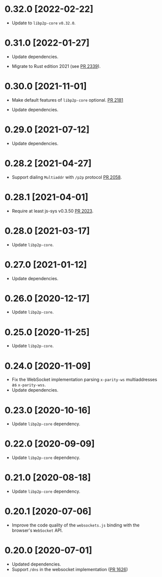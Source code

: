 # 0.32.0 [2022-02-22]

- Update to `libp2p-core` `v0.32.0`.

# 0.31.0 [2022-01-27]

- Update dependencies.

- Migrate to Rust edition 2021 (see [PR 2339]).

[PR 2339]: https://github.com/libp2p/rust-libp2p/pull/2339

# 0.30.0 [2021-11-01]

- Make default features of `libp2p-core` optional.
  [PR 2181](https://github.com/libp2p/rust-libp2p/pull/2181)

- Update dependencies.

# 0.29.0 [2021-07-12]

- Update dependencies.

# 0.28.2 [2021-04-27]

- Support dialing `Multiaddr` with `/p2p` protocol [PR
  2058](https://github.com/libp2p/rust-libp2p/pull/2058).

# 0.28.1 [2021-04-01]

- Require at least js-sys v0.3.50 [PR
  2023](https://github.com/libp2p/rust-libp2p/pull/2023).

# 0.28.0 [2021-03-17]

- Update `libp2p-core`.

# 0.27.0 [2021-01-12]

- Update dependencies.

# 0.26.0 [2020-12-17]

- Update `libp2p-core`.

# 0.25.0 [2020-11-25]

- Update `libp2p-core`.

# 0.24.0 [2020-11-09]

- Fix the WebSocket implementation parsing `x-parity-ws` multiaddresses as `x-parity-wss`.
- Update dependencies.

# 0.23.0 [2020-10-16]

- Update `libp2p-core` dependency.

# 0.22.0 [2020-09-09]

- Update `libp2p-core` dependency.

# 0.21.0 [2020-08-18]

- Update `libp2p-core` dependency.

# 0.20.1 [2020-07-06]

- Improve the code quality of the `websockets.js` binding with the browser's `WebSocket` API.

# 0.20.0 [2020-07-01]

- Updated dependencies.
- Support `/dns` in the websocket implementation
  ([PR 1626](https://github.com/libp2p/rust-libp2p/pull/1626))
